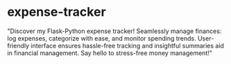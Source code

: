 # expense-tracker
"Discover my Flask-Python expense tracker! Seamlessly manage finances: log expenses, categorize with ease, and monitor spending trends. User-friendly interface ensures hassle-free tracking and insightful summaries aid in financial management. Say hello to stress-free money management!"
